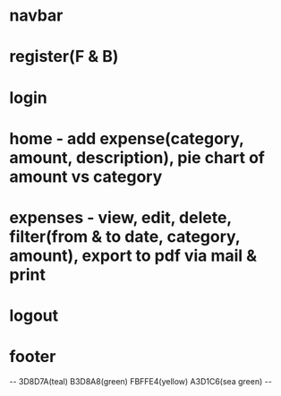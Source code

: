 # navbar 

# register(F & B)

# login 

# home - add expense(category, amount, description), pie chart of amount vs category 

# expenses - view, edit, delete, filter(from & to date, category, amount), export to pdf via mail & print

# logout

# footer

-- 3D8D7A(teal) B3D8A8(green) FBFFE4(yellow) A3D1C6(sea green) --